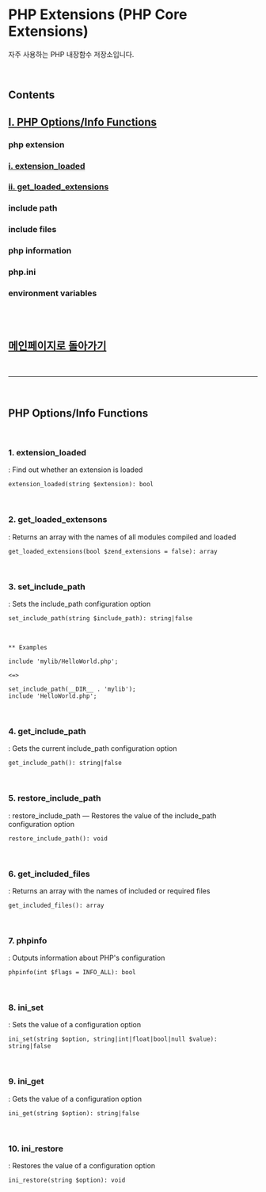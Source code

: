 # PHP Extensions (PHP Core Extensions)

자주 사용하는 PHP 내장함수 저장소입니다.

<br>

## Contents

## [Ⅰ. PHP Options/Info Functions](#php-optionsinfo-functions)

### php extension
### [ⅰ. extension_loaded](#1-extensionloaded)
### [ⅱ. get_loaded_extensions](#2-getloadedextensons)

### include path


### include files

### php information

### php.ini

### environment variables

<br><br>
## [메인페이지로 돌아가기](README.md)
<br>

-----

<br>

## PHP Options/Info Functions

<br>

### 1. extension_loaded

: Find out whether an extension is loaded

```
extension_loaded(string $extension): bool
```

<br>

### 2. get_loaded_extensons

: Returns an array with the names of all modules compiled and loaded

```
get_loaded_extensions(bool $zend_extensions = false): array
```

<br>

### 3. set_include_path

: Sets the include_path configuration option

```
set_include_path(string $include_path): string|false
```

<br>

```
** Examples

include 'mylib/HelloWorld.php';

<=>

set_include_path(__DIR__ . 'mylib');
include 'HelloWorld.php';
```

<br>

### 4. get_include_path

: Gets the current include_path configuration option

```
get_include_path(): string|false
```

<br>

### 5. restore_include_path

: restore_include_path — Restores the value of the include_path configuration option

```
restore_include_path(): void
```

<br>

### 6. get_included_files

: Returns an array with the names of included or required files

```
get_included_files(): array
```

<br>

### 7. phpinfo

: Outputs information about PHP's configuration

```
phpinfo(int $flags = INFO_ALL): bool
```

<br>

### 8. ini_set

: Sets the value of a configuration option

```
ini_set(string $option, string|int|float|bool|null $value): string|false
```

<br>

### 9. ini_get

: Gets the value of a configuration option

```
ini_get(string $option): string|false
```

<br>

### 10. ini_restore

: Restores the value of a configuration option

```
ini_restore(string $option): void
```

<br>